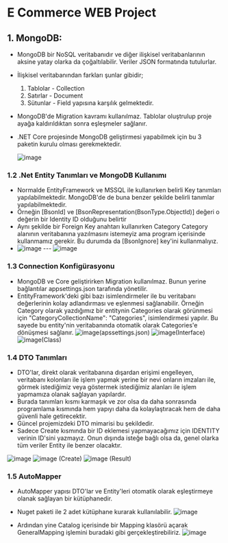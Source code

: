# E Commerce WEB Project

## 1. MongoDB:
* MongoDB bir NoSQL veritabanıdır ve diğer ilişkisel veritabanlarının aksine yatay olarka da çoğaltılabilir. Veriler JSON formatında tutulurlar. 
* İlişkisel veritabanından farkları şunlar gibidir;
    1. Tablolar - Collection
    2. Satırlar - Document
    3. Sütunlar - Field yapısına karşılık gelmektedir.
* MongoDB'de Migration kavramı kullanılmaz. Tablolar oluştrulup proje ayağa kaldırıldıktan sonra eşleşmeler sağlanır.
* .NET Core projesinde MongoDB geliştirmesi yapabilmek için bu 3 paketin kurulu olması gerekmektedir.

  ![image](https://github.com/BerkanDemiral/ECommerceMicroService/assets/54038172/d2d5bc25-6779-4e6b-8252-bea481c239f0)

### 1.2 .Net Entity Tanımları ve MongoDB Kullanımı

* Normalde EntityFramework ve MSSQL ile kullanırken belirli Key tanımları yapılabilmektedir. MongoDB'de de buna benzer şekilde belirli tanımlar yapılabilmektedir.
* Örneğin [BsonId] ve [BsonRepresentation(BsonType.ObjectId)] değeri o değerin bir Identity ID olduğunu belirtir
* Aynı şekilde bir Foreign Key anahtarı kullanırken Category Category alanının veritabanına yazılmasını istemeyiz ama program içerisinde kullanmamız gerekir. Bu durumda da [BsonIgnore] key'ini kullanmalıyız.
* ![image](https://github.com/BerkanDemiral/ECommerceWeb/assets/54038172/00b2c802-c17a-43fa-9b48-5ff8765e0bec) --- ![image](https://github.com/BerkanDemiral/ECommerceWeb/assets/54038172/3f594b48-be3b-4ff8-92d4-75b2e71a5e77)

### 1.3 Connection Konfigürasyonu

* MongoDB ve Core geliştirirken Migration kullanılmaz. Bunun yerine bağlantılar appsettings.json tarafında yönetilir.
* EntityFramework'deki gibi bazı isimlendirmeler ile bu veritabanı değerlerinin kolay adlandırması ve eşlenmesi sağlanabilir. Örneğin Category olarak yazdığımız bir entitynin Categories olarak görünmesi için "CategoryCollectionName": "Categories", isimlendirmesi yapılır. Bu sayede bu entity'nin veritabanında otomatik olarak Categories'e dönüşmesi sağlanır.
![image](https://github.com/BerkanDemiral/ECommerceWeb/assets/54038172/63391de1-1503-4f2e-b05d-90c2bc66851a)(apssettings.json)
![image](https://github.com/BerkanDemiral/ECommerceWeb/assets/54038172/f04c0806-14ce-42e4-aa85-f558c2f73648)(Interface)
![image](https://github.com/BerkanDemiral/ECommerceWeb/assets/54038172/c48ec193-a8d6-4b1a-b283-d15fd6fa5dde)(Class)

### 1.4 DTO Tanımları

* DTO'lar, direkt olarak veritabanına dışardan erişimi engelleyen, veritabanı kolonları ile işlem yapmak yerine bir nevi onların imzaları ile, görmek istediğimiz veya göstermek istediğimiz alanları ile işlem yapmamıza olanak sağlayan yapılardır.
* Burada tanımları kısmı karmaşık ve zor olsa da daha sonrasında programlama kısmında hem yapıyı daha da kolaylaştıracak hem de daha güvenli hale getirecektir.
* Güncel projemizdeki DTO mimarisi bu şekildedir.
* Sadece Create kısmında bir ID eklemesi yapmayacağımız için IDENTITY verinin ID'sini yazmayız. Onun dışında isteğe bağlı olsa da, genel olarka tüm veriler Entity ile benzer olacaktır.

![image](https://github.com/BerkanDemiral/ECommerceWeb/assets/54038172/d01825b5-65ac-4a18-a1b6-eb032899aa10)
![image](https://github.com/BerkanDemiral/ECommerceWeb/assets/54038172/6d8ae115-f668-4f1e-8fd4-310bc26c5e90) (Create)
![image](https://github.com/BerkanDemiral/ECommerceWeb/assets/54038172/87071150-2419-4fe6-a09c-7c4ca88a029c) (Result)

### 1.5 AutoMapper

* AutoMapper yapısı DTO'lar ve Entity'leri otomatik olarak eşleştirmeye olanak sağlayan bir kütüphanedir.
* Nuget paketi ile 2 adet kütüphane kurarak kullanılabilir. 
![image](https://github.com/BerkanDemiral/ECommerceWeb/assets/54038172/66c48327-1ce6-418d-8a24-d08d9ae53d72)

* Ardından yine Catalog içerisinde bir Mapping klasörü açarak GeneralMapping işlemini buradaki gibi gerçekleştirebiliriz.
![image](https://github.com/BerkanDemiral/ECommerceWeb/assets/54038172/df2b5482-8482-49bb-8e27-5928591e2bae)




